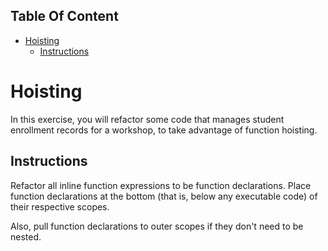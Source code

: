 <!-- START doctoc generated TOC please keep comment here to allow auto update -->
<!-- DON'T EDIT THIS SECTION, INSTEAD RE-RUN doctoc TO UPDATE -->
## Table Of Content

- [Hoisting](#hoisting)
  - [Instructions](#instructions)

<!-- END doctoc generated TOC please keep comment here to allow auto update -->

# Hoisting

In this exercise, you will refactor some code that manages student enrollment records for a workshop, to take advantage of function hoisting.

## Instructions

Refactor all inline function expressions to be function declarations. Place function declarations at the bottom (that is, below any executable code) of their respective scopes.

Also, pull function declarations to outer scopes if they don't need to be nested.
